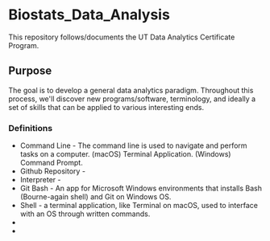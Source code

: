 # Biostats_Data_Analysis
This repository follows/documents the UT Data Analytics Certificate Program. 

## Purpose
The goal is to develop a general data analytics paradigm. Throughout this process, we'll discover new programs/software, terminology, and ideally a set of skills that can be applied to various interesting ends.

### Definitions
- Command Line - The command line is used to navigate and perform tasks on a computer. (macOS) Terminal Application. (Windows) Command Prompt.
- Github Repository - 
- Interpreter - 
- Git Bash - An app for Microsoft Windows environments that installs Bash (Bourne-again shell) and Git on Windows OS.
- Shell - a terminal application, like Terminal on macOS, used to interface with an OS through written commands.
- 
- 
